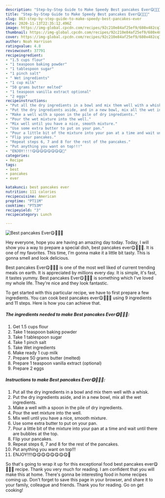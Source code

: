 ```yaml
---
description: "Step-by-Step Guide to Make Speedy Best pancakes Ever😋🥞🥞🥞"
title: "Step-by-Step Guide to Make Speedy Best pancakes Ever😋🥞🥞🥞"
slug: 863-step-by-step-guide-to-make-speedy-best-pancakes-ever
date: 2020-11-13T22:35:12.496Z
image: https://img-global.cpcdn.com/recipes/92c210e84af25ef9/680x482cq70/best-pancakes-ever😋🥞🥞🥞-recipe-main-photo.jpg
thumbnail: https://img-global.cpcdn.com/recipes/92c210e84af25ef9/680x482cq70/best-pancakes-ever😋🥞🥞🥞-recipe-main-photo.jpg
cover: https://img-global.cpcdn.com/recipes/92c210e84af25ef9/680x482cq70/best-pancakes-ever😋🥞🥞🥞-recipe-main-photo.jpg
author: Noah Harrison
ratingvalue: 4.8
reviewcount: 37791
recipeingredient:
- "1.5 cups flour"
- "1 teaspoon baking powder"
- "1 tablespoon sugar"
- "1 pinch salt"
- " Wet ingredients"
- "1 cup milk"
- "50 grams butter melted"
- "1 teaspoon vanilla extract optional"
- "2 eggs"
recipeinstructions:
- "Put all the dry ingredients in a bowl and mix them well with a whisk."
- "Put the dry ingredients aside, and in a new bowl, mix all the wet ingredients."
- "Make a well with a spoon in the pile of dry ingredients."
- "Pour the wet mixture into the well."
- "Mix well until you have a nice, smooth mixture."
- "Use some extra butter to put on your pan."
- "Pour a little bit of the mixture into your pan at a time and wait until there are bubbles at the top."
- "Flip your pancakes."
- "Repeat steps 6, 7 and 8 for the rest of the pancakes."
- "Put anything you want on top!!!"
- "ENJOY!!!!😋😋😋😋😋😋😋😋🥞"
categories:
- Recipe
tags:
- best
- pancakes
- ever

katakunci: best pancakes ever 
nutrition: 111 calories
recipecuisine: American
preptime: "PT11M"
cooktime: "PT53M"
recipeyield: "3"
recipecategory: Lunch

---
```



![Best pancakes Ever😋🥞🥞🥞](https://img-global.cpcdn.com/recipes/92c210e84af25ef9/680x482cq70/best-pancakes-ever😋🥞🥞🥞-recipe-main-photo.jpg)

Hey everyone, hope you are having an amazing day today. Today, I will show you a way to prepare a special dish, best pancakes ever😋🥞🥞🥞. It is one of my favorites. This time, I'm gonna make it a little bit tasty. This is gonna smell and look delicious.



Best pancakes Ever😋🥞🥞🥞 is one of the most well liked of current trending meals on earth. It is appreciated by millions every day. It is simple, it's fast, it tastes yummy. Best pancakes Ever😋🥞🥞🥞 is something which I've loved my whole life. They're nice and they look fantastic.


To get started with this particular recipe, we have to first prepare a few ingredients. You can cook best pancakes ever😋🥞🥞🥞 using 9 ingredients and 11 steps. Here is how you can achieve that.

<!--inarticleads1-->

##### The ingredients needed to make Best pancakes Ever😋🥞🥞🥞:

1. Get 1.5 cups flour
1. Take 1 teaspoon baking powder
1. Take 1 tablespoon sugar
1. Take 1 pinch salt
1. Take  Wet ingredients
1. Make ready 1 cup milk
1. Prepare 50 grams butter (melted)
1. Prepare 1 teaspoon vanilla extract (optional)
1. Prepare 2 eggs




<!--inarticleads2-->

##### Instructions to make Best pancakes Ever😋🥞🥞🥞:

1. Put all the dry ingredients in a bowl and mix them well with a whisk.
1. Put the dry ingredients aside, and in a new bowl, mix all the wet ingredients.
1. Make a well with a spoon in the pile of dry ingredients.
1. Pour the wet mixture into the well.
1. Mix well until you have a nice, smooth mixture.
1. Use some extra butter to put on your pan.
1. Pour a little bit of the mixture into your pan at a time and wait until there are bubbles at the top.
1. Flip your pancakes.
1. Repeat steps 6, 7 and 8 for the rest of the pancakes.
1. Put anything you want on top!!!
1. ENJOY!!!!😋😋😋😋😋😋😋😋🥞




So that's going to wrap it up for this exceptional food best pancakes ever😋🥞🥞🥞 recipe. Thank you very much for reading. I am confident that you will make this at home. There's gonna be interesting food in home recipes coming up. Don't forget to save this page in your browser, and share it to your family, colleague and friends. Thank you for reading. Go on get cooking!
